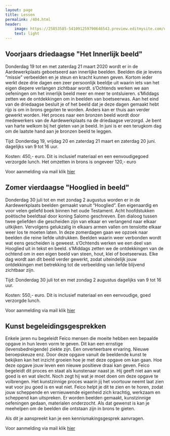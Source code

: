 ```yaml
---
layout: page
title: Lessen
permalink: /404.html
header:
    image: https://25853585-541091259790646543.preview.editmysite.com/uploads/2/5/8/5/25853585/lessen-4-kopie_orig.jpg
    text: light
---
```



## Voorjaars driedaagse "Het Innerlijk beeld"
Donderdag 19 tot en met zaterdag 21 maart 2020 wordt er in de Aardewerkplaats geboetseerd aan innerlijke beelden. Beelden die je levens “missie” verbeelden en je steun en kracht kunnen geven. Kortom ieder werkt deze drie dagen een zeer persoonlijk beeldje uit waarin iets van het eigen diepere verlangen zichtbaar wordt.
s’Ochtends werken we aan oefeningen om het innerlijk beeld meer en meer te ontsluieren. s’Middags zetten we de ontdekkingen om in beelden van boetseerwas. Aan het eind van de driedaagse besluit je of het beeld dat je deze dagen gemaakt hebt rijp is om in brons gegoten te worden. Anders kan er thuis aan verder gewerkt worden.
Het proces naar een bronzen beeld wordt door medewerkers van de Aardewerkplaats na de driedaagse verzorgd. Je bent van harte welkom bij het gieten van je beeld.
In juni is er een terugkom dag om de laatste hand aan je bronzen beeld te leggen.

Tijd: Donderdag 19, vrijdag 20 en zaterdag 21 maart en zaterdag 20 juni. dagelijks van 9 tot 16 uur.

Kosten: 450,- euro. Dit is inclusief materiaal en een eenvoudigegoed verzorgde lunch. Het omzetten in brons is ongeveer 120,- euro                  

Voor aanmelding via mail klik [hier](contact.md)


## Zomer vierdaagse "Hooglied in beeld"
Donderdag 30 juli tot en met zondag 2 augustus worden er in de Aardewerkplaats beelden gemaakt vanuit “Hooglied”. Een eigenaardig en voor velen geliefd boek binnen het oude Testament. Acht hoofdstukken poëtische beeldtaal door koning Salomo geschreven. Een dialoog tussen twee geliefden die gescheiden zijn van elkaar en verlangend naar elkaar uitkijken. Vervolgens gelukzalig in elkaars armen vallen om tenslotte elkaar weer los te moeten laten.
In deze zomerdagen gaan we opzoek naar beelden die reine liefde uitdrukken. Beelden waarin weer verbonden wordt wat eens gescheiden is geweest.
s’Ochtends werken we een deel van Hooglied uit in tekst en beeld. s’Middags zetten we de ontdekkingen van de ochtend om in een eigen beeld van steen, hout, klei of boetseerwas. Elke dag wordt aan dit beeld verder gewerkt, zodat uiteindelijk jouw ontdekkingen met betrekking tot de verbeelding van liefde blijvend zichtbaar zijn.

Tijd: Donderdag 30 juli tot en met zondag 2 augustus dagelijks van 9 tot 16 uur.

Kosten: 550,- euro. Dit is inclusief materiaal en een eenvoudige, goed verzorgde lunch.                   

Voor aanmelding via mail klik [hier](contact.md)


## Kunst begeleidingsgesprekken

Enkele jaren nu begeleidt Feico mensen die moeite hebben een bepaalde opgave in hun leven vorm te geven. Dit kan een ernstige (levensbedreigende) ziekte zijn. Een onverteerbare ervaring. Nieuwe beroepskeuze enz.
Door deze opgave vanuit de beeldende kunst te bekijken kan het inzicht groeien hoe je met deze opgave om kan gaan. Hoe deze opgave jouw leven een nieuwe positieve draai kan geven.
Feico begeleidt dit proces en staat als kunstenaar naast je. Hij geeft niet aan wat goed is en wat slecht. Noch zegt hij wat je moet doen om deze opgave te volbrengen. Het kunstzinnige proces waarin jij het voortouw neemt laat zien wat voor jou goed is en wat niet. Feico helpt je dit te zien en te horen, zodat jouw scheppende en vernieuwende eigenheid zich krachtig, werkzaam en scheppend kan uitspreken.
Er worden beelden gemaakt, kunstzinnige oefeningen gedaan, materialen onderzocht. Als dat gewenst is kan je meehelpen om de beelden die ontstaan zijn in brons te gieten.

Als dit je aanspreekt kan je een kennismakingsgesprek aanvragen.

Voor aanmelding via mail klik [hier](contact.md)
